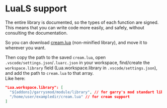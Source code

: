 # LuaLS support
The entire library is documented, so the types of each function are signed.\
This means that you can write code more easily, and safely, without consulting the documentation.

So you can download [cream.lua](/lua/autorun/cream.lua) (non-minified library), and move it to wherever you want.

Then copy the path to the saved ``cream.lua``, open ``.vscode/settings.json``/``.luarc.json`` in your workspace, find/create the ``workspace.library`` field (Lua.workspace.library in ``.vscode/settings.json``), and add the path to ``cream.lua`` to that array.\
Like here:

```json
"Lua.workspace.library": [
  "${addons}/garrysmod/module/library", // for garry's mod standart library support
  "/home/user/exampledir/cream.lua" // for cream support
]
```